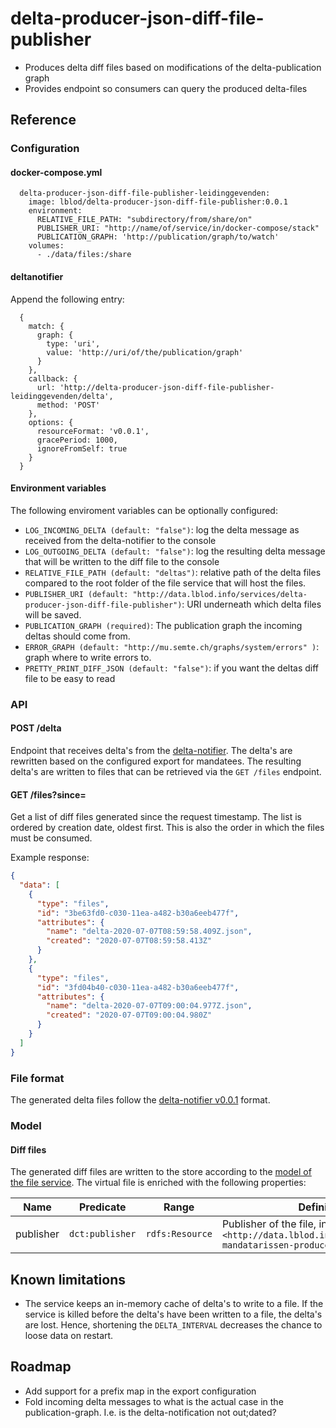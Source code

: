 # delta-producer-json-diff-file-publisher
- Produces delta diff files based on modifications of the delta-publication graph
- Provides endpoint so consumers can query the produced delta-files
## Reference
### Configuration
#### docker-compose.yml
```
  delta-producer-json-diff-file-publisher-leidinggevenden:
    image: lblod/delta-producer-json-diff-file-publisher:0.0.1
    environment:
      RELATIVE_FILE_PATH: "subdirectory/from/share/on"
      PUBLISHER_URI: "http://name/of/service/in/docker-compose/stack"
      PUBLICATION_GRAPH: 'http://publication/graph/to/watch'
    volumes:
      - ./data/files:/share
```
#### deltanotifier
Append the following entry:
```
  {
    match: {
      graph: {
        type: 'uri',
        value: 'http://uri/of/the/publication/graph'
      }
    },
    callback: {
      url: 'http://delta-producer-json-diff-file-publisher-leidinggevenden/delta',
      method: 'POST'
    },
    options: {
      resourceFormat: 'v0.0.1',
      gracePeriod: 1000,
      ignoreFromSelf: true
    }
  }
```
#### Environment variables
The following enviroment variables can be optionally configured:
* `LOG_INCOMING_DELTA (default: "false")`: log the delta message as received from the delta-notifier to the console
* `LOG_OUTGOING_DELTA (default: "false")`: log the resulting delta message that will be written to the diff file to the console
* `RELATIVE_FILE_PATH (default: "deltas")`: relative path of the delta files compared to the root folder of the file service that will host the files.
* `PUBLISHER_URI (default: "http://data.lblod.info/services/delta-producer-json-diff-file-publisher")`: URI underneath which delta files will be saved.
* `PUBLICATION_GRAPH (required)`: The publication graph the incoming deltas should come from.
* `ERROR_GRAPH (default: "http://mu.semte.ch/graphs/system/errors" )`: graph where to write errors to.
* `PRETTY_PRINT_DIFF_JSON (default: "false")`: if you want the deltas diff file to be easy to read
### API
#### POST /delta
Endpoint that receives delta's from the [delta-notifier](https://github.com/mu-semtech/delta-notifier). The delta's are rewritten based on the configured export for mandatees. The resulting delta's are written to files that can be retrieved via the `GET /files` endpoint.

#### GET /files?since=<datetime>
Get a list of diff files generated since the request timestamp. The list is ordered by creation date, oldest first. This is also the order in which the files must be consumed.

Example response:
```json
{
  "data": [
    {
      "type": "files",
      "id": "3be63fd0-c030-11ea-a482-b30a6eeb477f",
      "attributes": {
        "name": "delta-2020-07-07T08:59:58.409Z.json",
        "created": "2020-07-07T08:59:58.413Z"
      }
    },
    {
      "type": "files",
      "id": "3fd04b40-c030-11ea-a482-b30a6eeb477f",
      "attributes": {
        "name": "delta-2020-07-07T09:00:04.977Z.json",
        "created": "2020-07-07T09:00:04.980Z"
      }
    }
  ]
}
```

### File format
The generated delta files follow the [delta-notifier v0.0.1](https://github.com/mu-semtech/delta-notifier#v001) format.

### Model
#### Diff files
The generated diff files are written to the store according to the [model of the file service](https://github.com/mu-semtech/file-service#resources). The virtual file is enriched with the following properties:

| Name      | Predicate       | Range           | Definition                                                                                                                    |
|-----------|-----------------|-----------------|-------------------------------------------------------------------------------------------------------------------------------|
| publisher | `dct:publisher` | `rdfs:Resource` | Publisher of the file, in this case always `<http://data.lblod.info/services/loket-mandatarissen-producer>` |

## Known limitations
* The service keeps an in-memory cache of delta's to write to a file. If the service is killed before the delta's have been written to a file, the delta's are lost. Hence, shortening the `DELTA_INTERVAL` decreases the chance to loose data on restart.

## Roadmap
* Add support for a prefix map in the export configuration
* Fold incoming delta messages to what is the actual case in the publication-graph. I.e. is the delta-notification not out;dated?

